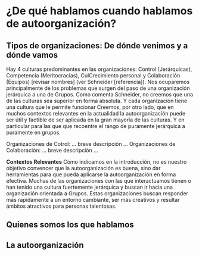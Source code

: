 
# ¿De qué hablamos cuando hablamos de autoorganización?

## Tipos de organizaciones: De dónde venimos y a dónde vamos
Hay 4 culturas predominantes en las organizaciones: Control (Jerárquicas), Competencia (Meritocracias), CulCrecimiento personal y Colaboración (Equipos) [revisar nombres] (ver Schneider [referencia]).
Nos ocuparemos principalmente de los problemas que surgen del paso de una organización jerárquica a una de Grupos.
Como comenta Schneider, no creemos que una de las culturas sea superior en forma absoluta. Y cada organización tiene una cultura que le permite funcionar
Creemos, por otro lado, que en muchos contextos relevantes en la actualidad la autoorganización puede ser útil y factible de ser aplicada en la gran mayoría de las culturas. Y en particular para las que  que recoentre el rango de puramente jerárquica a puramente en grupos.

Organizaciones de Cotrol: ... breve descripción ... 
Organizaciones de Colaboración: ... breve descripción ... 

**Contextos Relevantes**
Cómo indicamos en la introducción, no es nuestro objetivo convencer que la autoorganización es buena, sino dar herramientas para que pueda aplicarse la autoorganización en forma efectiva.
Muchas de las organizaciones con las que interactuamos tienen o han tenido una cultura fuertemente jerárquica y buscan ir hacia una organización orientada a Grupos.
Estas organizaciones buscan responder más rapidamente a un entorno cambiante, ser más creativos y resultar ámbitos atractivos para personas talentosas. 

## Quienes somos los que hablamos

## La autoorganización



